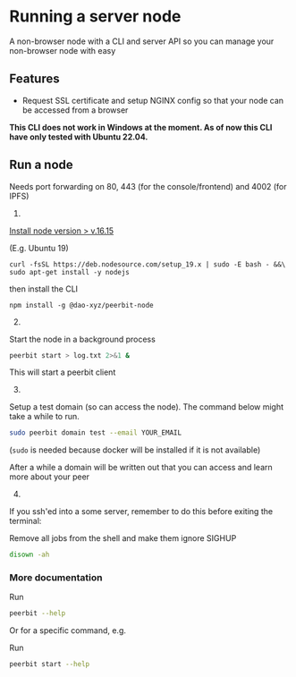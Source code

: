 # Running a server node 
A non-browser node with a CLI and server API so you can manage your non-browser node with easy

## Features
- Request SSL certificate and setup NGINX config so that your node can be accessed from a browser

**This CLI does not work in Windows at the moment. As of now this CLI have only tested with Ubuntu 22.04.**

## Run a node 
Needs port forwarding on 80, 443 (for the console/frontend) and 4002 (for IPFS)

1. 
[Install node version > v.16.15](https://nodejs.org/en/download/package-manager/#debian-and-ubuntu-based-linux-distributions)

(E.g. Ubuntu  19)  
```
curl -fsSL https://deb.nodesource.com/setup_19.x | sudo -E bash - &&\
sudo apt-get install -y nodejs
```


then install the CLI
```
npm install -g @dao-xyz/peerbit-node    
```


2. 
Start the node in a background process
```sh
peerbit start > log.txt 2>&1 &
```

This will start a peerbit client

3.
Setup a test domain (so can access the node). The command below might take a while to run.

```sh
sudo peerbit domain test --email YOUR_EMAIL 
```

(``sudo`` is needed because docker will be installed if it is not available)

After a while a domain will be written out that you can access and learn more about your peer


4. 
If you ssh'ed into a some server, remember to do this before exiting the terminal:

Remove all jobs from the shell and make them ignore SIGHUP

```sh
disown -ah
```



### More documentation

Run
```sh
peerbit --help
```

Or for a specific command, e.g. 

Run
```sh
peerbit start --help
```
